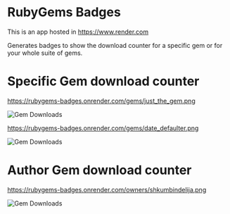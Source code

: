 # RubyGems Badges

This is an app hosted in https://www.render.com

Generates badges to show the download counter for a specific gem or for your whole suite of gems.

# Specific Gem download counter

https://rubygems-badges.onrender.com/gems/just_the_gem.png

![Gem Downloads](https://rubygems-badges.onrender.com/gems/just_the_gem.png)

https://rubygems-badges.onrender.com/gems/date_defaulter.png

![Gem Downloads](https://rubygems-badges.onrender.com/gems/date_defaulter.png)

# Author Gem download counter

https://rubygems-badges.onrender.com/owners/shkumbindelija.png

![Gem Downloads](https://rubygems-badges.onrender.com/owners/shkumbindelija.png)

